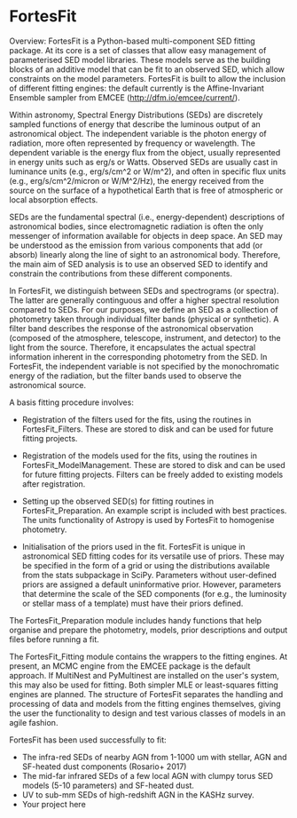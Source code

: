 # FortesFit

Overview: FortesFit is a Python-based multi-component SED fitting package. At its core is a set of classes that allow easy management of parameterised SED model libraries. These models serve as the building blocks of an additive model that can be fit to an observed SED, which allow constraints on the model parameters. FortesFit is built to allow the inclusion of different fitting engines: the default currently is the Affine-Invariant Ensemble sampler from EMCEE (http://dfm.io/emcee/current/).

Within astronomy, Spectral Energy Distributions (SEDs) are discretely sampled functions of energy that describe the luminous output of an astronomical object. The independent variable is the photon energy of radiation, more often represented by frequency or wavelength. The dependent variable is the energy flux from the object, usually represented in energy units such as erg/s or Watts. Observed SEDs are usually cast in luminance units (e.g., erg/s/cm^2 or W/m^2), and often in specific flux units (e.g., erg/s/cm^2/micron or W/M^2/Hz), the energy received from the source on the surface of a hypothetical Earth that is free of atmospheric or local absorption effects.

SEDs are the fundamental spectral (i.e., energy-dependent) descriptions of astronomical bodies, since electromagnetic radiation is often the only messenger of information available for objects in deep space. An SED may be understood as the emission from various components that add (or absorb) linearly along the line of sight to an astronomical body. Therefore, the main aim of SED analysis is to use an observed SED to identify and constrain the contributions from these different components.

In FortesFit, we distinguish between SEDs and spectrograms (or spectra). The latter are generally continguous and offer a higher spectral resolution compared to SEDs. For our purposes, we define an SED as a collection of photometry taken through individual filter bands (physical or synthetic). A filter band describes the response of the astronomical observation (composed of the atmosphere, telescope, instrument, and detector) to the light from the source. Therefore, it encapsulates the actual spectral information inherent in the corresponding photometry from the SED. In FortesFit, the independent variable is not specified by the monochromatic energy of the radiation, but the filter bands used to observe the astronomical source. 

A basis fitting procedure involves:

  - Registration of the filters used for the fits, using the routines in FortesFit_Filters. These are stored to disk and can be used for future fitting projects.
  
 - Registration of the models used for the fits, using the routines in FortesFit_ModelManagement. These are stored to disk and can be used for future fitting projects. Filters can be freely added to existing models after registration.
 
 - Setting up the observed SED(s) for fitting routines in FortesFit_Preparation. An example script is included with best practices. The units functionality of Astropy is used by FortesFit to homogenise photometry.
  
 - Initialisation of the priors used in the fit. FortesFit is unique in astronomical SED fitting codes for its versatile use of priors. These may be specified in the form of a grid or using the distributions available from the stats subpackage in SciPy. Parameters without user-defined priors are assigned a default uninformative prior. However, parameters that determine the scale of the SED components (for e.g., the luminosity or stellar mass of a template) must have their priors defined.
 
 
The FortesFit_Preparation module includes handy functions that help organise and prepare the photometry, models, prior descriptions and output files before running a fit.

The FortesFit_Fitting module contains the wrappers to the fitting engines. At present, an MCMC engine from the EMCEE package is the default approach. If MultiNest and PyMultinest are installed on the user's system, this may also be used for fitting. Both simpler MLE or least-squares fitting engines are planned. The structure of FortesFit separates the handling and processing of data and models from the fitting engines themselves, giving the user the functionality to design and test various classes of models in an agile fashion.  

FortesFit has been used successfully to fit:
  - The infra-red SEDs of nearby AGN from 1-1000 um with stellar, AGN and SF-heated dust components (Rosario+ 2017)
  - The mid-far infrared SEDs of a few local AGN with clumpy torus SED models (5-10 parameters) and SF-heated dust.
  - UV to sub-mm SEDs of high-redshift AGN in the KASHz survey.
  - Your project here

